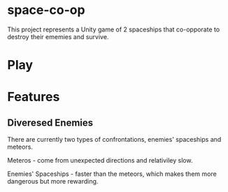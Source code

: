# space-co-op
This project represents a Unity game of 2 spaceships that co-opporate to destroy their ememies and survive.

# Play

# Features
## Diveresed Enemies
There are currently two types of confrontations, enemies' spaceships and meteors.

Meteros - come from unexpected directions and relativiley slow. 

Enemies' Spaceships - faster than the meteors, which makes them more dangerous but more rewarding.

